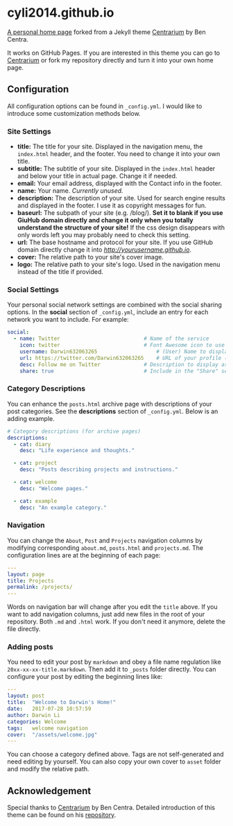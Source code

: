 # cyli2014.github.io

[A personal home page][homepage] forked from a Jekyll theme [Centrarium][centrarium] by Ben Centra. 

It works on GitHub Pages. If you are interested in this theme you can go to [Centrarium][centrarium-github] or fork my repository directly and turn it into your own home page.

## Configuration

All configuration options can be found in `_config.yml`. I would like to introduce some customization methods below.

### Site Settings

* __title:__ The title for your site. Displayed in the navigation menu, the `index.html` header, and the footer. You need to change it into your own title. 
* __subtitle:__ The subtitle of your site. Displayed in the `index.html` header and below your title in actual page. Change it if needed.
* __email:__ Your email address, displayed with the Contact info in the footer. 
* __name:__ Your name. _Currently unused._
* __description:__ The description of your site. Used for search engine results and displayed in the footer. I use it as copyright messages for fun.
* __baseurl:__ The subpath of your site (e.g. /blog/). __Set it to blank if you use GiuHub domain directly and change it only when you totally understand the structure of your site!__ If the css design disappears with only words left you may probably need to check this setting. 
* __url:__ The base hostname and protocol for your site. If you use GitHub domain directly change it into _http://yourusername.github.io_.
* __cover:__ The relative path to your site's cover image.
* __logo:__ The relative path to your site's logo. Used in the navigation menu instead of the title if provided.

### Social Settings

Your personal social network settings are combined with the social sharing options. In the __social__ section of `_config.yml`, include an entry for each network you want to include. For example:

```yml
social:
  - name: Twitter                         	# Name of the service
    icon: twitter                         	# Font Awesome icon to use (minus fa- prefix)
    username: Darwin632063265                	# (User) Name to display in the footer link
    url: https://twitter.com/Darwin632063265	# URL of your profile (leave blank to not display in footer)
    desc: Follow me on Twitter            	# Description to display as link title, etc
    share: true                           	# Include in the "Share" section of posts
```

### Category Descriptions

You can enhance the `posts.html` archive page with descriptions of your post categories. See the __descriptions__ section of `_config.yml`. Below is an adding example.

```yml
# Category descriptions (for archive pages)
descriptions:
  - cat: diary
    desc: "Life experience and thoughts."

  - cat: project
    desc: "Posts describing projects and instructions."

  - cat: welcome
    desc: "Welcome pages."

  - cat: example
    desc: "An example category."
```

### Navigation

You can change the `About`, `Post` and `Projects` navigation columns by modifying corresponding `about.md`, `posts.html` and `projects.md`. The configuration lines are at the beginning of each page:

```yml
---
layout: page
title: Projects
permalink: /projects/
---
```

Words on navigation bar will change after you edit the `title` above. If you want to add navigation columns, just add new files in the root of your repository. Both `.md` and `.html` work. If you don't need it anymore, delete the file directly.

### Adding posts

You need to edit your post by `markdown` and obey a file name regulation like `20xx-xx-xx-title.markdown`. Then add it to `_posts` folder directly. You can configure your post by editing the beginning lines like:

```yml
---
layout: post
title:  "Welcome to Darwin's Home!"
date:   2017-07-28 10:57:59
author: Darwin Li
categories: Welcome
tags:	welcome navigation
cover:  "/assets/welcome.jpg"
---
```

You can choose a category defined above. Tags are not self-generated and need editing by yourself. You can also copy your own cover to `asset` folder and modify the relative path.

## Acknowledgement

Special thanks to [Centrarium][centrarium] by Ben Centra. Detailed introduction of this theme can be found on his [repository][centrarium-github].

[homepage]:		https://cyli2014.github.io
[centrarium]:	http://bencentra.com/centrarium/
[centrarium-github]:	https://github.com/bencentra/centrarium